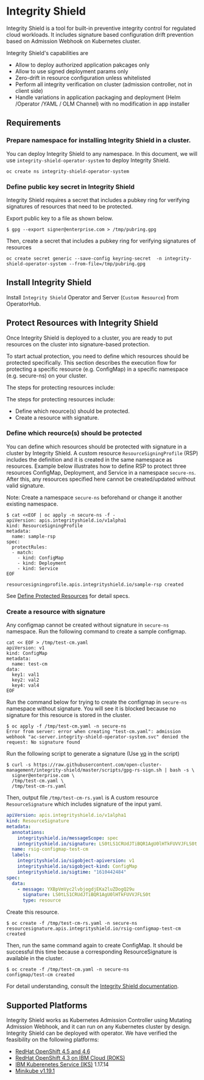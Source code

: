 # Integrity Shield
Integrity Shield is a tool for built-in preventive integrity control for regulated cloud workloads. It includes signature based configuration drift prevention based on Admission Webhook on Kubernetes cluster.

Integrity Shield's capabilities are

- Allow to deploy authorized application pakcages only
- Allow to use signed deployment params only
- Zero-drift in resource configuration unless whitelisted
- Perform all integrity verification on cluster (admission controller, not in client side)
- Handle variations in application packaging and deployment (Helm /Operator /YAML / OLM Channel) with no modification in app installer

## Requirements

### Prepare namespace for installing Integrity Shield in a cluster.

You can deploy Integrity Shield to any namespace. In this document, we will use `integrity-shield-operator-system` to deploy Integrity Shield.
```
oc create ns integrity-shield-operator-system
```

### Define public key secret in Integrity Shield

Integrity Shield requires a secret that includes a pubkey ring for verifying signatures of resources that need to be protected. 

Export public key to a file as shown below. 

```
$ gpg --export signer@enterprise.com > /tmp/pubring.gpg
```

Then, create a secret that includes a pubkey ring for verifying signatures of resources

```
oc create secret generic --save-config keyring-secret  -n integrity-shield-operator-system --from-file=/tmp/pubring.gpg
```

## Install Integrity Shield

Install `Integrity Shield` Operator and Server (`Custom Resource`) from OperatorHub.

## Protect Resources with Integrity Shield

Once Integrity Shield is deployed to a cluster, you are ready to put resources on the cluster into signature-based protection.


To start actual protection, you need to define which resources should be protected specifically. This section describes the execution flow for protecting a specific resource (e.g. ConfigMap) in a specific namespace (e.g. secure-ns) on your cluster.

The steps for protecting resources include:

The steps for protecting resources include:
- Define which reource(s) should be protected.
- Create a resource with signature.

### Define which reource(s) should be protected

You can define which resources should be protected with signature in a cluster by Integrity Shield. A custom resource `ResourceSigningProfile` (RSP) includes the definition and it is created in the same namespace as resources. Example below illustrates how to define RSP to protect three resources ConfigMap, Deployment, and Service in a namespace `secure-ns`. After this, any resources specified here cannot be created/updated without valid signature.

Note:  Create a namespace `secure-ns` beforehand or change it another existing namespace.

```
$ cat <<EOF | oc apply -n secure-ns -f -
apiVersion: apis.integrityshield.io/v1alpha1
kind: ResourceSigningProfile
metadata:
  name: sample-rsp
spec:
  protectRules:
  - match:
    - kind: ConfigMap
    - kind: Deployment
    - kind: Service
EOF

resourcesigningprofile.apis.integrityshield.io/sample-rsp created
```

See [Define Protected Resources](https://github.com/open-cluster-management/integrity-shield/blob/master/docs/README_FOR_RESOURCE_SIGNING_PROFILE.md) for detail specs.


### Create a resource with signature

Any configmap cannot be created without signature in `secure-ns` namespace. Run the following command to create a sample configmap.

```
cat << EOF > /tmp/test-cm.yaml
apiVersion: v1
kind: ConfigMap
metadata:
  name: test-cm
data:
  key1: val1
  key2: val2
  key4: val4
EOF
```


Run the command below for trying to create the configmap in `secure-ns` namespace without signature. You will see it is blocked because no signature for this resource is stored in the cluster.


```
$ oc apply -f /tmp/test-cm.yaml -n secure-ns
Error from server: error when creating "test-cm.yaml": admission webhook "ac-server.integrity-shield-operator-system.svc" denied the request: No signature found
```

Run the following script to generate a signature (Use [yq](https://github.com/mikefarah/yq) in the script)

```
$ curl -s https://raw.githubusercontent.com/open-cluster-management/integrity-shield/master/scripts/gpg-rs-sign.sh | bash -s \
  signer@enterprise.com \
  /tmp/test-cm.yaml \
  /tmp/test-cm-rs.yaml
```

Then, output file `/tmp/test-cm-rs.yaml` is A custom resource `ResourceSignature` which includes signature of the input yaml.


```yaml
apiVersion: apis.integrityshield.io/v1alpha1
kind: ResourceSignature
metadata:
  annotations:
    integrityshield.io/messageScope: spec
    integrityshield.io/signature: LS0tLS1CRUdJTiBQR1AgU0lHTkFUVVJFLS0t
  name: rsig-configmap-test-cm
  labels:
    integrityshield.io/sigobject-apiversion: v1
    integrityshield.io/sigobject-kind: ConfigMap
    integrityshield.io/sigtime: "1610442484"
spec:
  data:
    - message: YXBpVmVyc2lvbjogdjEKa2luZDogQ29u
      signature: LS0tLS1CRUdJTiBQR1AgU0lHTkFUVVJFLS0t
      type: resource
```


Create this resource.
```
$ oc create -f /tmp/test-cm-rs.yaml -n secure-ns
resourcesignature.apis.integrityshield.io/rsig-configmap-test-cm created
```


Then, run the same command again to create ConfigMap. It should be successful this time because a corresponding ResourceSignature is available in the cluster.

```
$ oc create -f /tmp/test-cm.yaml -n secure-ns
configmap/test-cm created
```


For detail understanding, consult the [Integrity Shield documentation](https://github.com/open-cluster-management/integrity-shield/tree/master/docs).


## Supported Platforms

Integrity Shield works as Kubernetes Admission Controller using Mutating Admission Webhook, and it can run on any Kubernetes cluster by design. 
Integrity Shield  can be deployed with operator. We have verified the feasibility on the following platforms:

- [RedHat OpenShift 4.5 and 4.6](https://www.openshift.com/)
- [RedHat OpenShift 4.3 on IBM Cloud (ROKS)](https://www.openshift.com/products/openshift-ibm-cloud)
- [IBM Kuberenetes Service (IKS)](https://www.ibm.com/cloud/container-service/) 1.17.14
- [Minikube v1.19.1](https://kubernetes.io/docs/setup/learning-environment/minikube/)
